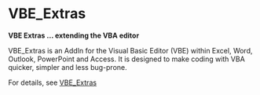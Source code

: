 # VBE_Extras
**VBE Extras ... extending the VBA editor**

VBE_Extras is an AddIn for the Visual Basic Editor (VBE) within Excel, Word, Outlook, PowerPoint and Access. It is designed to make coding with VBA quicker, simpler and less bug-prone.

For details, see [VBE_Extras](https://www.thevbahelp.com/vbe-extras)
